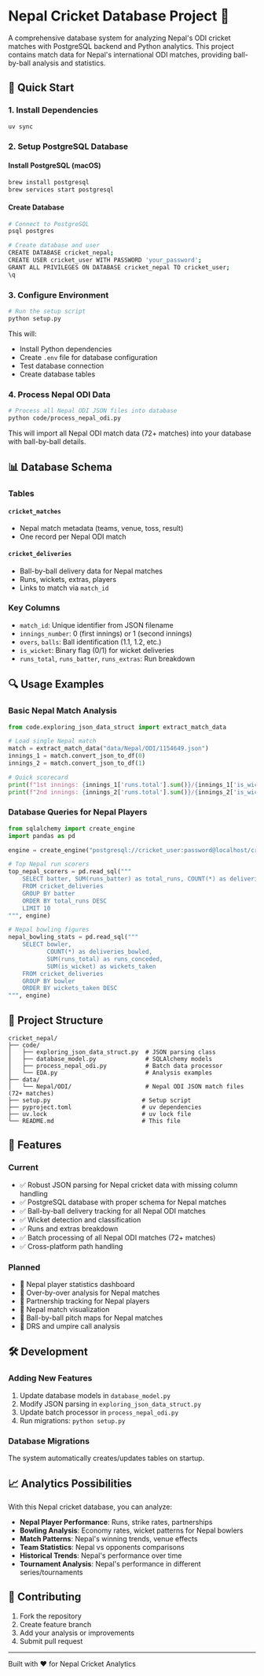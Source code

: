 # Nepal Cricket Database Project 🏏

A comprehensive database system for analyzing Nepal's ODI cricket matches with PostgreSQL backend and Python analytics. This project contains match data for Nepal's international ODI matches, providing ball-by-ball analysis and statistics.

## 🚀 Quick Start

### 1. Install Dependencies

```bash
uv sync
```

### 2. Setup PostgreSQL Database

#### Install PostgreSQL (macOS)

```bash
brew install postgresql
brew services start postgresql
```

#### Create Database

```bash
# Connect to PostgreSQL
psql postgres

# Create database and user
CREATE DATABASE cricket_nepal;
CREATE USER cricket_user WITH PASSWORD 'your_password';
GRANT ALL PRIVILEGES ON DATABASE cricket_nepal TO cricket_user;
\q
```

### 3. Configure Environment

```bash
# Run the setup script
python setup.py
```

This will:

- Install Python dependencies
- Create `.env` file for database configuration
- Test database connection
- Create database tables

### 4. Process Nepal ODI Data

```bash
# Process all Nepal ODI JSON files into database
python code/process_nepal_odi.py
```

This will import all Nepal ODI match data (72+ matches) into your database with ball-by-ball details.

## 📊 Database Schema

### Tables

#### `cricket_matches`

- Nepal match metadata (teams, venue, toss, result)
- One record per Nepal ODI match

#### `cricket_deliveries`

- Ball-by-ball delivery data for Nepal matches
- Runs, wickets, extras, players
- Links to match via `match_id`

### Key Columns

- `match_id`: Unique identifier from JSON filename
- `innings_number`: 0 (first innings) or 1 (second innings)
- `overs`, `balls`: Ball identification (1.1, 1.2, etc.)
- `is_wicket`: Binary flag (0/1) for wicket deliveries
- `runs_total`, `runs_batter`, `runs_extras`: Run breakdown

## 🔍 Usage Examples

### Basic Nepal Match Analysis

```python
from code.exploring_json_data_struct import extract_match_data

# Load single Nepal match
match = extract_match_data("data/Nepal/ODI/1154649.json")
innings_1 = match.convert_json_to_df(0)
innings_2 = match.convert_json_to_df(1)

# Quick scorecard
print(f"1st innings: {innings_1['runs.total'].sum()}/{innings_1['is_wicket'].sum()}")
print(f"2nd innings: {innings_2['runs.total'].sum()}/{innings_2['is_wicket'].sum()}")
```

### Database Queries for Nepal Players

```python
from sqlalchemy import create_engine
import pandas as pd

engine = create_engine("postgresql://cricket_user:password@localhost/cricket_nepal")

# Top Nepal run scorers
top_nepal_scorers = pd.read_sql("""
    SELECT batter, SUM(runs_batter) as total_runs, COUNT(*) as deliveries_faced
    FROM cricket_deliveries
    GROUP BY batter
    ORDER BY total_runs DESC
    LIMIT 10
""", engine)

# Nepal bowling figures
nepal_bowling_stats = pd.read_sql("""
    SELECT bowler,
           COUNT(*) as deliveries_bowled,
           SUM(runs_total) as runs_conceded,
           SUM(is_wicket) as wickets_taken
    FROM cricket_deliveries
    GROUP BY bowler
    ORDER BY wickets_taken DESC
""", engine)
```

## 📁 Project Structure

```
cricket_nepal/
├── code/
│   ├── exploring_json_data_struct.py  # JSON parsing class
│   ├── database_model.py              # SQLAlchemy models
│   ├── process_nepal_odi.py           # Batch data processor
│   └── EDA.py                         # Analysis examples
├── data/
│   └── Nepal/ODI/                     # Nepal ODI JSON match files (72+ matches)
├── setup.py                          # Setup script
├── pyproject.toml                    # uv dependencies
├── uv.lock                           # uv lock file
└── README.md                         # This file
```

## 🎯 Features

### Current

- ✅ Robust JSON parsing for Nepal cricket data with missing column handling
- ✅ PostgreSQL database with proper schema for Nepal matches
- ✅ Ball-by-ball delivery tracking for all Nepal ODI matches
- ✅ Wicket detection and classification
- ✅ Runs and extras breakdown
- ✅ Batch processing of all Nepal ODI matches (72+ matches)
- ✅ Cross-platform path handling

### Planned

- 🔄 Nepal player statistics dashboard
- 🔄 Over-by-over analysis for Nepal matches
- 🔄 Partnership tracking for Nepal players
- 🔄 Nepal match visualization
- 🔄 Ball-by-ball pitch maps for Nepal matches
- 🔄 DRS and umpire call analysis

## 🛠️ Development

### Adding New Features

1. Update database models in `database_model.py`
2. Modify JSON parsing in `exploring_json_data_struct.py`
3. Update batch processor in `process_nepal_odi.py`
4. Run migrations: `python setup.py`

### Database Migrations

The system automatically creates/updates tables on startup.

## 📈 Analytics Possibilities

With this Nepal cricket database, you can analyze:

- **Nepal Player Performance**: Runs, strike rates, partnerships
- **Bowling Analysis**: Economy rates, wicket patterns for Nepal bowlers
- **Match Patterns**: Nepal's winning trends, venue effects
- **Team Statistics**: Nepal vs opponents comparisons
- **Historical Trends**: Nepal's performance over time
- **Tournament Analysis**: Nepal's performance in different series/tournaments

## 🤝 Contributing

1. Fork the repository
2. Create feature branch
3. Add your analysis or improvements
4. Submit pull request

---

Built with ❤️ for Nepal Cricket Analytics
